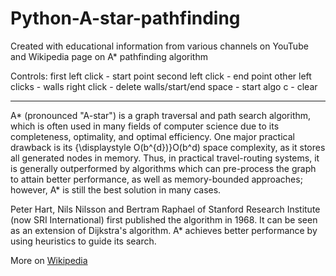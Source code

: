 # Python-A-star-pathfinding
 
Created with educational information from various channels on YouTube and Wikipedia page on A* pathfinding algorithm

Controls:
first left click - start point
second left click - end point
other left clicks - walls
right click - delete walls/start/end
space - start algo
c - clear

<hr></hr>

A* (pronounced "A-star") is a graph traversal and path search algorithm, which is often used in many fields of computer science due to its completeness, optimality, and optimal efficiency. One major practical drawback is its {\displaystyle O(b^{d})}O(b^d) space complexity, as it stores all generated nodes in memory. Thus, in practical travel-routing systems, it is generally outperformed by algorithms which can pre-process the graph to attain better performance, as well as memory-bounded approaches; however, A* is still the best solution in many cases.

Peter Hart, Nils Nilsson and Bertram Raphael of Stanford Research Institute (now SRI International) first published the algorithm in 1968. It can be seen as an extension of Dijkstra's algorithm. A* achieves better performance by using heuristics to guide its search.

More on <a href="https://en.wikipedia.org/wiki/A*_search_algorithm">Wikipedia</a>
